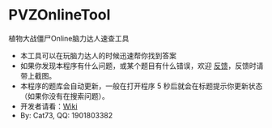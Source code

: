 # PVZOnlineTool
植物大战僵尸Online脑力达人速查工具
* 本工具可以在玩脑力达人的时候迅速帮你找到答案
* 如果你发现本程序有什么问题，或某个题目有什么错误，欢迎 [反馈](https://github.com/Cat7373/PVZOnlineTool/issues)，反馈时请带上截图。
* 本程序的题库会自动更新，一般在打开程序 5 秒后就会在标题提示你更新状态（如果你没有在搜索问题）。
* 开发者请看：[Wiki](https://github.com/Cat7373/PVZOnlineTool/wiki)
* By: Cat73, QQ: 1901803382
